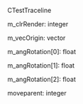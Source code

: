 CTestTraceline

m_clrRender: integer

m_vecOrigin: vector

m_angRotation[0]: float

m_angRotation[1]: float

m_angRotation[2]: float

moveparent: integer